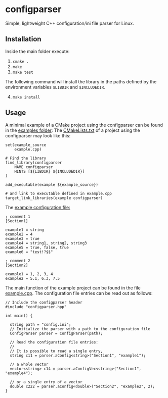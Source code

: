 # configparser
Simple, lightweight C++ configuration/ini file parser for Linux.

## Installation
Inside the main folder execute:

1) `cmake .`
2) `make`
3) `make test`

The following command will install the library in the paths defined by the environment variables `$LIBDIR` and `$INCLUDEDIR`.

4) `make install`

## Usage
A minimal example of a CMake project using the configparser can be found in the [examples folder](examples):
The [CMakeLists.txt](examples/CMakeLists.txt) of a project using the configparser may look like this:
```
set(example_source 
    example.cpp)

# Find the library 
find_library(configparser
    NAME configparser
    HINTS [${LIBDIR} ${INCLUDEDIR}]
)

add_executable(example ${example_source})

# and link to executable defined in example.cpp
target_link_libraries(example configparser)
```
The [example configuration file:](examples/config)
```
; comment 1
[Section1]

example1 = string
example2 = 4
example3 = true
example4 = string1, string2, string3
example5 = true, false, true
example6 = "test!?$§"

; comment 2
[Section2]

example1 = 1, 2, 3, 4
example2 = 5.1, 6.3, 7.5
```
The main function of the example project can be found in the file [example.cpp](examples/example.cpp).
The configuration file entries can be read out as follows:
```
// Include the configparser header
#include "configparser.hpp"

int main() {

  string path = "config.ini";
  // Initialize the parser with a path to the configuration file
  ConfigParser parser = ConfigParser(path);
  
  // Read the configuration file entries:
  //
  // It is possible to read a single entry,
  string c11 = parser.aConfig<string>("Section1", "example1");

  // a whole vector 
  vector<string> c14 = parser.aConfigVec<string>("Section1", "example4");

  // or a single entry of a vector
  double c222 = parser.aConfig<double>("Section2", "example2", 2);
}
```



